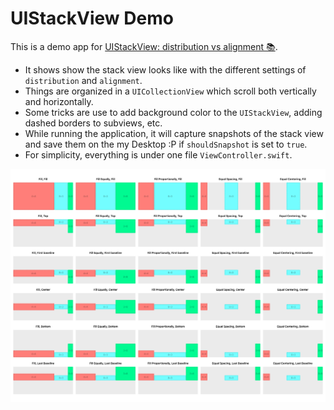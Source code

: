 # UIStackView Demo

This is a demo app for [UIStackView: distribution vs alignment 📚](https://medium.com/@yzhong.cs/uistackview-distribution-vs-alignment-146b9612e24c).

* It shows show the stack view looks like with the different settings of `distribution` and `alignment`.
* Things are organized in a `UICollectionView` which scroll both vertically and horizontally.
* Some tricks are use to add background color to the `UIStackView`, adding dashed borders to subviews, etc. 
* While running the application, it will capture snapshots of the stack view and save them on the my Desktop :P if `shouldSnapshot` is set to `true`.
* For simplicity, everything is under one file `ViewController.swift`.

![](screenshot.jpg)

